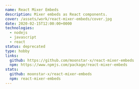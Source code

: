 ```yaml
---
name: React Mixer Embeds
description: Mixer embeds as React components.
cover: /assets/work/react-mixer-embeds/cover.jpg
date: 2020-02-15T12:00:00+0000
technologies:
  - nodejs
  - javascript
  - react
status: deprecated
type: hobby
links:
  github: https://github.com/moonstar-x/react-mixer-embeds
  npm: https://www.npmjs.com/package/react-mixer-embeds
stats:
  github: moonstar-x/react-mixer-embeds
  npm: react-mixer-embeds
---
```

